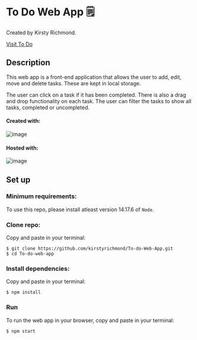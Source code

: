 # To Do Web App :spiral_notepad:

Created by Kirsty Richmond.

[Visit To Do](https://kirsty-richmond-todo-app.netlify.app)

## Description

This web app is a front-end application that allows the user to add, edit, move and delete tasks. These are kept in local storage.

The user can click on a task if it has been completed. There is also a drag and drop functionality on each task. The user can filter the tasks to show all tasks, completed or uncompleted.

#### Created with:

![image](https://img.shields.io/badge/React-20232A?style=for-the-badge&logo=react&logoColor=61DAFB)

#### Hosted with:

![image](https://img.shields.io/badge/Netlify-00C7B7?style=for-the-badge&logo=netlify&logoColor=white)

## Set up

### Minimum requirements:

To use this repo, please install atleast version 14.17.6 of ```Node```. 

### Clone repo:

Copy and paste in your terminal:

```
$ git clone https://github.com/kirstyrichmond/To-do-Web-App.git
$ cd To-do-web-app
```

### Install dependencies:

Copy and paste in your terminal:

```
$ npm install
```

### Run

To run the web app in your browser, copy and paste in your terminal:

```
$ npm start
```
